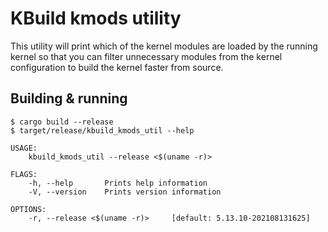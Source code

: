 # KBuild kmods utility

This utility will print which of the kernel modules are loaded by the running kernel so that you can filter unnecessary modules from the kernel configuration to build the kernel faster from source.

## Building & running
    $ cargo build --release
    $ target/release/kbuild_kmods_util --help 
    
    USAGE:
        kbuild_kmods_util --release <$(uname -r)>
    
    FLAGS:
        -h, --help       Prints help information
        -V, --version    Prints version information
    
    OPTIONS:
        -r, --release <$(uname -r)>     [default: 5.13.10-202108131625]

